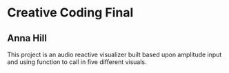 # Creative Coding Final
## Anna Hill

This project is an audio reactive visualizer built based upon amplitude input and using function to call in five different visuals. 
